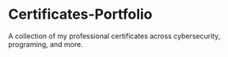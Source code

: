 # Certificates-Portfolio
A collection of my professional certificates across cybersecurity, programing, and more.
